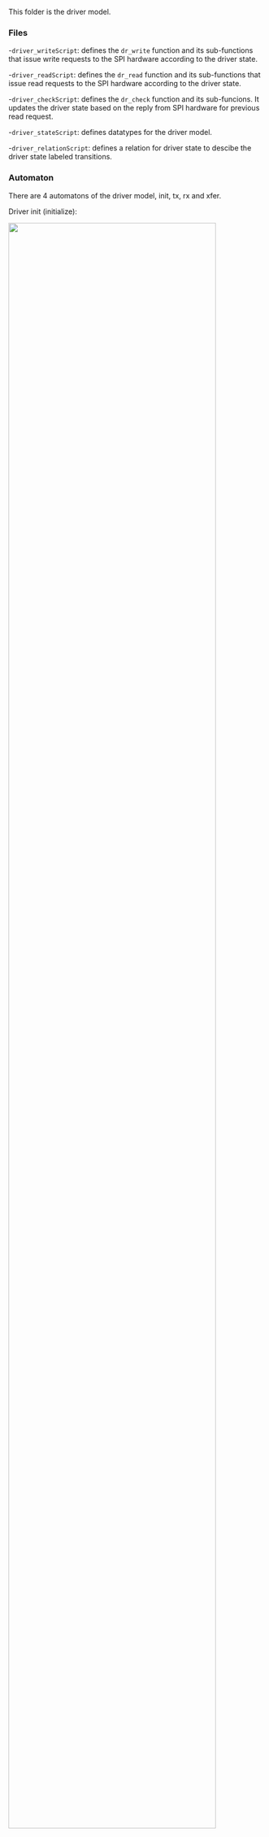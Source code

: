 This folder is the driver model.

### Files
-`driver_writeScript`: defines the `dr_write` function and its sub-functions that issue write requests to the SPI hardware according to the driver state.

-`driver_readScript`: defines the `dr_read` function and its sub-functions that issue read requests to the SPI hardware according to the driver state.

-`driver_checkScript`: defines the `dr_check` function and its sub-funcions. It updates the driver state based on the reply from SPI hardware for previous read request.

-`driver_stateScript`: defines datatypes for the driver model.

-`driver_relationScript`: defines a relation for driver state to descibe the driver state labeled transitions.

### Automaton
There are 4 automatons of the driver model, init, tx, rx and xfer. 

Driver init (initialize):

<img src="https://user-images.githubusercontent.com/34090109/92883000-be71bb00-f410-11ea-817a-743cf42b092a.png" width="90%"></img> 

Driver tx (transmit):

<img src="https://user-images.githubusercontent.com/34090109/92888871-ff200300-f415-11ea-9b0e-7a77c34e3036.png" width="90%"></img> 

Driver rx (receive):

<img src="https://user-images.githubusercontent.com/34090109/92894805-304f0200-f41b-11ea-8ef6-24f7b1b77606.png" width="90%"></img> 

Driver xfer (transfer, full-duplex):

<img src="https://user-images.githubusercontent.com/34090109/92899641-46f75800-f41f-11ea-9192-f2709dc9d6c2.png" width="90%"></img> 
